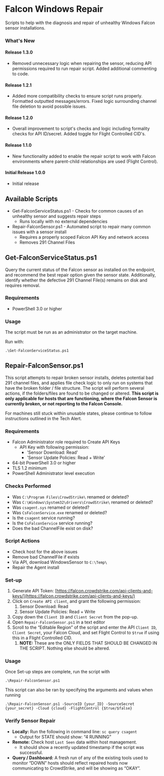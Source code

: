 # Falcon Windows Repair

Scripts to help with the diagnosis and repair of unhealthy Windows Falcon sensor installations.

### What's New

#### Release 1.3.0
- Removed unnecessary logic when repairing the sensor, reducing API permissions required to run repair script. Added additional commenting to code. 

#### Release 1.2.1
- Added more compatibility checks to ensure script runs properly. Formatted outputted messages/errors. Fixed logic surrounding channel file deletion to avoid possible issues.

#### Release 1.2.0

- Overall improvement to script's checks and logic including formality checks for API ID/secret. Added toggle for Flight Controlled CID's.

#### Release 1.1.0

- New functionality added to enable the repair script to work with Falcon environments where parent-child relationships are used (Flight Control).

#### Initial Release 1.0.0

- Initial release

## Available Scripts

- Get-FalconServiceStatus.ps1 - Checks for common causes of an unhealthy sensor and suggests repair steps
  - Runs locally with no external dependencies
- Repair-FalconSensor.ps1 - Automated script to repair many common issues with a sensor install
  - Requires a properly scoped Falcon API Key and network access
  - Removes 291 Channel Files

## Get-FalconServiceStatus.ps1

Query the current status of the Falcon sensor as installed on the endpoint, and recommend the best repair option given the sensor state.
Additionally, identify whether the defective 291 Channel File(s) remains on disk and requires removal.

### Requirements

- PowerShell 3.0 or higher

### Usage

The script must be run as an administrator on the target machine.

Run with:

`.\Get-FalconServiceStatus.ps1`

## Repair-FalconSensor.ps1

This script attempts to repair broken sensor installs, deletes potential bad 291 channel files, and applies file check logic to only run on systems that have the broken folder / file structure. The script will perform several actions, if the folders/files are found to be changed or altered. **This script is only applicable for hosts that are functioning, where the Falcon Sensor is currently broken, or not reporting to the Falcon Console.**

For machines still stuck within unusable states, please continue to follow instructions outlined in the Tech Alert.

### Requirements

* Falcon Administrator role required to Create API Keys  
  * API Key with following permission:
    * 'Sensor Download: Read'
    * 'Sensor Update Policies: Read + Write'
* 64-bit PowerShell 3.0 or higher  
* TLS 1.2 minimum  
* PowerShell Administrator level execution

### Checks Performed

* Was `C:\Program Files\CrowdStrike\` renamed or deleted?  
* Was `C:\Windows\System32\drivers\CrowdStrike\` renamed or deleted?  
* Was `csagent.sys` renamed or deleted?  
* Was `CsFalconService.exe` renamed or deleted?
* Is the `csagent` service running?
* Is the `CsFalconService` service running?  
* Does the bad ChannelFile exist on disk?

### Script Actions

* Check host for the above issues
* Remove bad ChannelFile if exists  
* Via API, download WindowsSensor to `C:\Temp\`
* Repair the Agent install

### Set-up

1. Generate API Token: [https://falcon.crowdstrike.com/api-clients-and-keys/](https://falcon.crowdstrike.com/api-clients-and-keys/)  
2. Click on `Create API client`, and grant the following permission:
   1. Sensor Download: Read
   2. Sensor Update Policies: Read + Write
3. Copy down the `Client ID` and `Client Secret` from the pop-up.
4. Open `Repair-FalconSensor.ps1` in a text editor
5. Scroll to the “Editable Region” of the script and enter the API `Client ID`, `Client Secret`, your Falcon Cloud, and set Flight Control to `$true` if using this in a Flight Controlled CID.
   1. **NOTE:** These are the ONLY FIELDS THAT SHOULD BE CHANGED IN THE SCRIPT. Nothing else should be altered. 

### Usage

Once Set-up steps are complete, run the script with 

`.\Repair-FalconSensor.ps1`

This script can also be ran by specifying the arguments and values when running

`.\Repair-FalconSensor.ps1 -SourceID {your_ID} -SourceSecret {your_secret} -Cloud {cloud} -FlightControl {$true/$false}`

### Verify Sensor Repair

* **Locally:** Run the following in command line: `sc query csagent`
  * Output for STATE should show: “4 RUNNING”
* **Remote:** Check host `Last Seen` data within host management.
  * It should show a recently updated timestamp if the script was successful.
* **Query / Dashboard:** A fresh run of any of the existing tools used to monitor “DOWN” hosts should reflect repaired hosts now communicating to CrowdStrike, and will be showing as “OKAY”. 